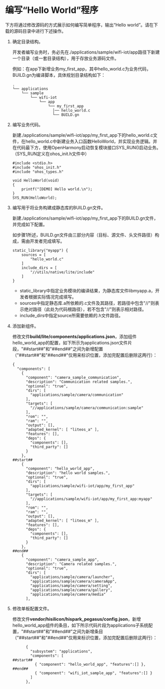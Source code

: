 # 编写“Hello World”程序


下方将通过修改源码的方式展示如何编写简单程序，输出“Hello world”。请在下载的源码目录中进行下述操作。


1. 确定目录结构。

   开发者编写业务时，务必先在./applications/sample/wifi-iot/app路径下新建一个目录（或一套目录结构），用于存放业务源码文件。

   例如：在app下新增业务my_first_app，其中hello_world.c为业务代码，BUILD.gn为编译脚本，具体规划目录结构如下：

     
   ```
   .
   └── applications
       └── sample
           └── wifi-iot
               └── app
                   └── my_first_app
                     │── hello_world.c
                     └── BUILD.gn
   ```

2. 编写业务代码。

     新建./applications/sample/wifi-iot/app/my_first_app下的hello_world.c文件，在hello_world.c中新建业务入口函数HelloWorld，并实现业务逻辑。并在代码最下方，使用OpenHarmony启动恢复模块接口SYS_RUN()启动业务。（SYS_RUN定义在ohos_init.h文件中）
     
   ```
   #include <stdio.h>
   #include "ohos_init.h"
   #include "ohos_types.h"
   
   void HelloWorld(void)
   {
       printf("[DEMO] Hello world.\n");
   }
   SYS_RUN(HelloWorld);
   ```

3. 编写用于将业务构建成静态库的BUILD.gn文件。

   新建./applications/sample/wifi-iot/app/my_first_app下的BUILD.gn文件，并完成如下配置。

   如步骤1所述，BUILD.gn文件由三部分内容（目标、源文件、头文件路径）构成，需由开发者完成填写。

     
   ```
   static_library("myapp") {
       sources = [
           "hello_world.c"
       ]
       include_dirs = [
           "//utils/native/lite/include"
       ]
   }
   ```

   - static_library中指定业务模块的编译结果，为静态库文件libmyapp.a，开发者根据实际情况完成填写。
   - sources中指定静态库.a所依赖的.c文件及其路径，若路径中包含"//"则表示绝对路径（此处为代码根路径），若不包含"//"则表示相对路径。
   - include_dirs中指定source所需要依赖的.h文件路径。

4. 添加新组件。

   修改文件**build/lite/components/applications.json**，添加组件hello_world_app的配置，如下所示为applications.json文件片段，"\#\#start\#\#"和"\#\#end\#\#"之间为新增配置（"\#\#start\#\#"和"\#\#end\#\#"仅用来标识位置，添加完配置后删除这两行）：

     
   ```
   {
     "components": [
       {
         "component": "camera_sample_communication",
         "description": "Communication related samples.",
         "optional": "true",
         "dirs": [
           "applications/sample/camera/communication"
         ],
         "targets": [
           "//applications/sample/camera/communication:sample"
         ],
         "rom": "",
         "ram": "",
         "output": [],
         "adapted_kernel": [ "liteos_a" ],
         "features": [],
         "deps": {
           "components": [],
           "third_party": []
         }
       },
   ##start##
       {
         "component": "hello_world_app",
         "description": "hello world samples.",
         "optional": "true",
         "dirs": [
           "applications/sample/wifi-iot/app/my_first_app"
         ],
         "targets": [
           "//applications/sample/wifi-iot/app/my_first_app:myapp"
         ],
         "rom": "",
         "ram": "",
         "output": [],
         "adapted_kernel": [ "liteos_m" ],
         "features": [],
         "deps": {
           "components": [],
           "third_party": []
         }
       },
   ##end##
       {
         "component": "camera_sample_app",
         "description": "Camera related samples.",
         "optional": "true",
         "dirs": [
           "applications/sample/camera/launcher",
           "applications/sample/camera/cameraApp",
           "applications/sample/camera/setting",
           "applications/sample/camera/gallery",
           "applications/sample/camera/media"
         ],
   ```

5. 修改单板配置文件。

   修改文件**vendor/hisilicon/hispark_pegasus/config.json**，新增hello_world_app组件的条目，如下所示代码片段为applications子系统配置，"\#\#start\#\#"和"\#\#end\#\#"之间为新增条目（"\#\#start\#\#"和"\#\#end\#\#"仅用来标识位置，添加完配置后删除这两行）：

     
   ```
         {
           "subsystem": "applications",
           "components": [
   ##start##
             { "component": "hello_world_app", "features":[] },
   ##end##
             { "component": "wifi_iot_sample_app", "features":[] }
           ]
         },
   ```
